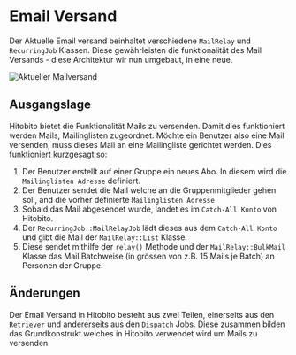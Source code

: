# Email Versand

Der Aktuelle Email versand beinhaltet verschiedene `MailRelay` und `RecurringJob` Klassen. Diese gewährleisten die funktionalität des Mail Versands - diese Architektur wir nun umgebaut, in eine neue. 

![Aktueller Mailversand](diagrams/mail_versand_aktuell.svg)


## Ausgangslage

Hitobito bietet die Funktionalität Mails zu versenden. Damit dies funktioniert werden Mails, Mailinglisten zugeordnet. Möchte ein Benutzer also eine Mail versenden, muss dieses Mail an eine Mailingliste gerichtet werden. Dies funktioniert kurzgesagt so: 

1. Der Benutzer erstellt auf einer Gruppe ein neues Abo. In diesem wird die `Mailinglisten Adresse` definiert.
2. Der Benutzer sendet die Mail welche an die Gruppenmitglieder gehen soll, and die vorher definierte `Mailinglisten Adresse`
3. Sobald das Mail abgesendet wurde, landet es im `Catch-All Konto` von Hitobito.
4. Der `RecurringJob::MailRelayJob` lädt dieses aus dem `Catch-All Konto` und gibt die Mail der `MailRelay::List` Klasse.
5. Diese sendet mithilfe der `relay()` Methode und der `MailRelay::BulkMail` Klasse das Mail Batchweise (in grössen von z.B. 15 Mails je Batch) an Personen der Gruppe.

## Änderungen

Der Email Versand in Hitobito besteht aus zwei Teilen, einerseits aus den `Retriever` und andererseits aus
den `Dispatch` Jobs. Diese zusammen bilden das Grundkonstrukt welches in Hitobito verwendet wird um Mails zu versenden.

